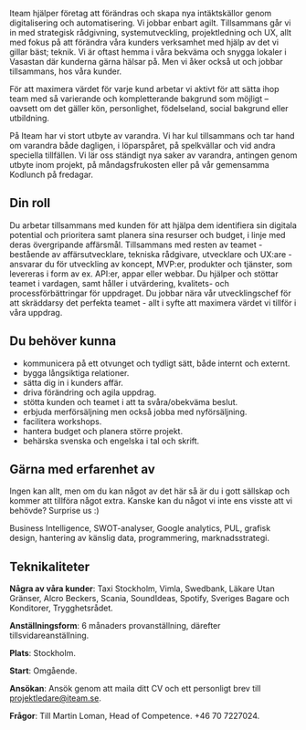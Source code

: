 Iteam hjälper företag att förändras och skapa nya intäktskällor genom digitalisering och automatisering. Vi jobbar enbart agilt. Tillsammans går vi in med strategisk rådgivning, systemutveckling, projektledning och UX, allt med fokus på att förändra våra kunders verksamhet med hjälp av det vi gillar bäst; teknik. Vi är oftast hemma i våra bekväma och snygga lokaler i Vasastan där kunderna gärna hälsar på. Men vi åker också ut och jobbar tillsammans, hos våra kunder.

För att maximera värdet för varje kund arbetar vi aktivt för att sätta ihop team med så varierande och kompletterande bakgrund som möjligt – oavsett om det gäller kön, personlighet, födelseland, social bakgrund eller utbildning.

På Iteam har vi stort utbyte av varandra. Vi har kul tillsammans och tar hand om varandra både dagligen, i löparspåret, på spelkvällar och vid andra speciella tillfällen. Vi lär oss ständigt nya saker av varandra, antingen genom utbyte inom projekt, på måndagsfrukosten eller på vår gemensamma Kodlunch på fredagar.

## Din roll

Du arbetar tillsammans med kunden för att hjälpa dem identifiera sin digitala potential och prioritera samt planera sina resurser och budget, i linje med deras övergripande affärsmål. Tillsammans med resten av teamet - bestående av affärsutvecklare, tekniska rådgivare, utvecklare och UX:are - ansvarar du för utveckling av koncept, MVP:er, produkter och tjänster, som levereras i form av ex. API:er, appar eller webbar. Du hjälper och stöttar teamet i vardagen, samt håller i utvärdering, kvalitets- och processförbättringar för uppdraget. Du jobbar nära vår utvecklingschef för att skräddarsy det perfekta teamet - allt i syfte att maximera värdet vi tillför i våra uppdrag.

## Du behöver kunna

* kommunicera på ett otvunget och tydligt sätt, både internt och externt.
* bygga långsiktiga relationer.
* sätta dig in i kunders affär.
* driva förändring och agila uppdrag.
* stötta kunden och teamet i att ta svåra/obekväma beslut.
* erbjuda merförsäljning men också jobba med nyförsäljning.
* facilitera workshops.
* hantera budget och planera större projekt.
* behärska svenska och engelska i tal och skrift.

## Gärna med erfarenhet av

Ingen kan allt, men om du kan något av det här så är du i gott sällskap och kommer att tillföra något extra. Kanske kan du något vi inte ens visste att vi behövde? Surprise us :)

Business Intelligence, SWOT-analyser, Google analytics, PUL, grafisk design, hantering av känslig data, programmering, marknadsstrategi.

## Teknikaliteter

**Några av våra kunder**: Taxi Stockholm, Vimla, Swedbank, Läkare Utan Gränser, Alcro Beckers, Scania, SoundIdeas, Spotify, Sveriges Bagare och Konditorer, Trygghetsrådet.

**Anställningsform**: 6 månaders provanställning, därefter tillsvidareanställning.

**Plats**: Stockholm.

**Start**: Omgående.

**Ansökan**: Ansök genom att maila ditt CV och ett personligt brev till [projektledare@iteam.se](mailto:projektledare@iteam.se).

**Frågor**: Till Martin Loman, Head of Competence. +46 70 7227024.
